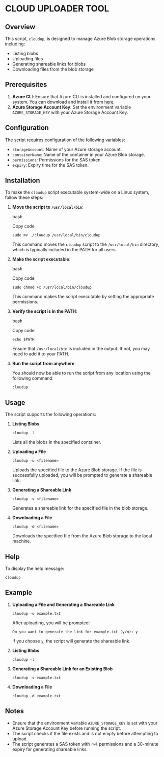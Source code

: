 # CLOUD UPLOADER TOOL

## Overview

This script, `cloudup`, is designed to manage Azure Blob storage operations including:

- Listing blobs
- Uploading files
- Generating shareable links for blobs
- Downloading files from the blob storage

## Prerequisites

1.  **Azure CLI**: Ensure that Azure CLI is installed and configured on your system. You can download and install it from [here](https://docs.microsoft.com/en-us/cli/azure/install-azure-cli).
2.  **Azure Storage Account Key**: Set the environment variable `AZURE_STORAGE_KEY` with your Azure Storage Account Key.

## Configuration

The script requires configuration of the following variables:

- `storageAccount`: Name of your Azure storage account.
- `containerName`: Name of the container in your Azure Blob storage.
- `permissions`: Permissions for the SAS token.
- `expiry`: Expiry time for the SAS token.

## Installation

To make the `cloudup` script executable system-wide on a Linux system, follow these steps:

1.  **Move the script to `/usr/local/bin`**:

    bash

    Copy code

    `sudo mv ./cloudup /usr/local/bin/cloudup`

    This command moves the `cloudup` script to the `/usr/local/bin` directory, which is typically included in the PATH for all users.

2.  **Make the script executable**:

    bash

    Copy code

    `sudo chmod +x /usr/local/bin/cloudup`

    This command makes the script executable by setting the appropriate permissions.

3.  **Verify the script is in the PATH**:

    bash

    Copy code

    `echo $PATH`

    Ensure that `/usr/local/bin` is included in the output. If not, you may need to add it to your PATH.

4.  **Run the script from anywhere**:

    You should now be able to run the script from any location using the following command:

    `cloudup`

## Usage

The script supports the following operations:

1.  **Listing Blobs**

    `cloudup -l`

    Lists all the blobs in the specified container.

2.  **Uploading a File**

    `cloudup -u <filename>`

    Uploads the specified file to the Azure Blob storage. If the file is successfully uploaded, you will be prompted to generate a shareable link.

3.  **Generating a Shareable Link**

    `cloudup -s <filename>`

    Generates a shareable link for the specified file in the blob storage.

4.  **Downloading a File**

    `cloudup -d <filename>`

    Downloads the specified file from the Azure Blob storage to the local machine.

## Help

To display the help message:

`cloudup`

## Example

1.  **Uploading a File and Generating a Shareable Link**

    `cloudup -u example.txt`

    After uploading, you will be prompted:

    `Do you want to generate the link for example.txt (y/n): y`

    If you choose `y`, the script will generate the shareable link.

2.  **Listing Blobs**

    `cloudup -l`

3.  **Generating a Shareable Link for an Existing Blob**

    `cloudup -s example.txt`

4.  **Downloading a File**

    `cloudup -d example.txt`

## Notes

- Ensure that the environment variable `AZURE_STORAGE_KEY` is set with your Azure Storage Account Key before running the script.
- The script checks if the file exists and is not empty before attempting to upload.
- The script generates a SAS token with `rwl` permissions and a 30-minute expiry for generating shareable links.
